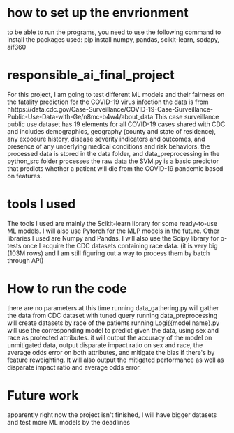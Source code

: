 # how to set up the envrionment
to be able to run the programs, you need to use the following command to install the packages used:
pip install numpy, pandas, scikit-learn, sodapy, aif360

# responsible_ai_final_project
For this project, I am going to test different ML models and their fairness on the fatality prediction for the COVID-19 virus infection
the data is from hhttps://data.cdc.gov/Case-Surveillance/COVID-19-Case-Surveillance-Public-Use-Data-with-Ge/n8mc-b4w4/about_data 
This case surveillance public use dataset has 19 elements for all COVID-19 cases shared with CDC and includes demographics, geography (county and state of residence), any exposure history, disease severity indicators and outcomes, and presence of any underlying medical conditions and risk behaviors.
the processed data is stored in the data folder, and data_preprocessing in the python_src folder processes the raw data
the SVM.py is a basic predictor that predicts whether a patient will die from the COVID-19 pandemic based on features. 

# tools I used
The tools I used are mainly the Scikit-learn library for some ready-to-use ML models. I will also use Pytorch for the MLP models in the future. Other libraries I used are Numpy and Pandas. I will also use the Scipy library for p-tests once I acquire the CDC datasets containing race data. (it is very big (103M rows) and I am still figuring out a way to process them by batch through API)

# How to run the code
there are no parameters at this time
running data_gathering.py will gather the data from CDC dataset with tuned query
running data_preprocessing will create datasets by race of the patients
running Logi{{model name}.py will use the corresponding model to predict given the data, using sex and race as protected attributes. it will output the accuracy of the model on unmitigated data, output disparate impact ratio on sex and race, the average odds error on both attributes, and mitigate the bias if there's by feature reweighting. It will also output the mitigated performance as well as disparate impact ratio and average odds error.

# Future work
apparently right now the project isn't finished, I will have bigger datasets and test more ML models by the deadlines
